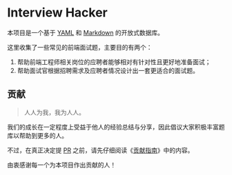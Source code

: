# Interview Hacker

本项目是一个基于 [YAML](https://yaml.org/) 和 [Markdown](https://daringfireball.net/projects/markdown/) 的开放式数据库。

这里收集了一些常见的前端面试题，主要目的有两个：

1. 帮助前端工程师相关岗位的应聘者能够相对有针对性且更好地准备面试；
2. 帮助面试官根据招聘需求及应聘者情况设计出一套更适合的面试题。

## 贡献

> 人人为我，我为人人。

我们的成长在一定程度上受益于他人的经验总结与分享，因此倡议大家积极丰富题库以帮助到更多的人。

不过，在真正决定提 [PR](https://github.com/f2eso/interview/pulls) 之前，请先仔细阅读《[贡献指南](https://github.com/f2eso/interview/blob/master/.github/CONTRIBUTING.md)》中的内容。

由衷感谢每一个为本项目作出贡献的人！
